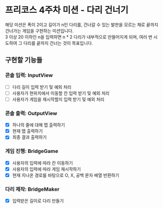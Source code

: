 # 프리코스 4주차 미션 - 다리 건너기  

해당 미션은 폭이 2이고 길이가 n인 다리를, 건너갈 수 있는 발판을 모르는 채로 끝까지 건너가는 게임을 구현하는 미션입니다.  
3 이상 20 이하인 n을 입력하면 n * 2 다리가 내부적으로 만들어지게 되며, 여러 번 시도하여 그 다리를 끝까지 건너는 것이 목표입니다.  
  
## 구현할 기능들  
### 콘솔 입력: InputView  
- [ ] 다리 길이 입력 받기 및 예외 처리  
- [ ] 사용자가 현위치에서 이동할 칸 입력 받기 및 예외 처리  
- [ ] 사용자가 게임을 재시작할지 입력 받기 및 예외 처리  
  
### 콘솔 출력: OutputView  
- [x] 하나의 줄에 대해 맵 출력하기  
- [x] 현재 맵 출력하기  
- [x] 최종 결과 출력하기  
  
### 게임 진행: BridgeGame  
- [x] 사용자의 입력에 따라 칸 이동하기  
- [x] 사용자의 입력에 따라 게임 재시작하기  
- [x] 현재 지나온 경로를 바탕으로 O, X, 공백 문자 배열 반환하기  
  
### 다리 제작: BridgeMaker  
- [x] 입력받은 길이로 다리 만들기
